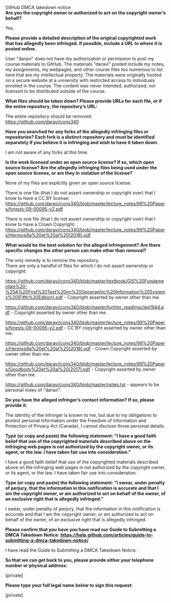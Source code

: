 GitHub DMCA takedown notice  
**Are you the copyright owner or authorized to act on the copyright owner’s behalf?**

Yes.

**Please provide a detailed description of the original copyrighted work that has allegedly been infringed. If possible, include a URL to where it is posted online.**

User "daravi" does not have my authorization or permission to post my course materials to GitHub. The materials "daravi" posted include my notes, my assignments, my webpages, and other course files too numerous to list here that are my intellectual property. The materials were originally hosted on a secure website at a university with restricted access to individuals enrolled in the course. The content was never intended, authorized, nor licensed to be distributed outside of the course.

**What files should be taken down? Please provide URLs for each file, or if the entire repository, the repository’s URL:**

The entire repository should be removed: https://github.com/daravi/cons340

**Have you searched for any forks of the allegedly infringing files or repositories? Each fork is a distinct repository and must be identified separately if you believe it is infringing and wish to have it taken down.**

I am not aware of any forks at this time.

**Is the work licensed under an open source license? If so, which open source license? Are the allegedly infringing files being used under the open source license, or are they in violation of the license?**

None of my files are explicitly given an open source license.

There is one file (that I do not assert ownership or copyright over) that I know to have a CC BY license: https://github.com/daravi/cons340/blob/master/lecture_notes/99%20Papers/forests-09-00095-v2.pdf

There is one file (that I do not assert ownership or copyright over) that I know to have a Crown Copyright: https://github.com/daravi/cons340/blob/master/lecture_notes/99%20Papers/Hermosilla%20et%20al%20(2018).pdf

**What would be the best solution for the alleged infringement? Are there specific changes the other person can make other than removal?**

The only remedy is to remove the repository.  
There are only a handful of files for which I do not assert ownership or copyright:

https://github.com/daravi/cons340/blob/master/textbook/GIS%20Fundamentals%20-%20A%20First%20Text%20on%20Geographic%20Information%20Systems%20(Fifth%20Edition).pdf - Copyright asserted by owner other than me.

https://github.com/daravi/cons340/blob/master/further_readings/lee1944.pdf - Copyright asserted by owner other than me.

https://github.com/daravi/cons340/blob/master/lecture_notes/99%20Papers/forests-09-00095-v2.pdf - CC BY copyright asserted by owner other than me.

https://github.com/daravi/cons340/blob/master/lecture_notes/99%20Papers/Hermosilla%20et%20al%20(2018).pdf - Crown Copyright asserted by owner other than me.

https://github.com/daravi/cons340/blob/master/lecture_notes/99%20Papers/Goodbody%20et%20al%20(2017).pdf - Copyright asserted by owner other than me.

https://github.com/daravi/cons340/blob/master/notes.txt - appears to be personal notes of "daravi".

**Do you have the alleged infringer’s contact information? If so, please provide it:**

The identity of the infringer is known to me, but due to my obligations to protect personal information under the Freedom of Information and Protection of Privacy Act (Canada), I cannot disclose those personal details.

**Type (or copy and paste) the following statement: "I have a good faith belief that use of the copyrighted materials described above on the infringing web pages is not authorized by the copyright owner, or its agent, or the law. I have taken fair use into consideration."**

I have a good faith belief that use of the copyrighted materials described above on the infringing web pages is not authorized by the copyright owner, or its agent, or the law. I have taken fair use into consideration.

**Type (or copy and paste) the following statement: "I swear, under penalty of perjury, that the information in this notification is accurate and that I am the copyright owner, or am authorized to act on behalf of the owner, of an exclusive right that is allegedly infringed."**

I swear, under penalty of perjury, that the information in this notification is accurate and that I am the copyright owner, or am authorized to act on behalf of the owner, of an exclusive right that is allegedly infringed.

**Please confirm that you have you have read our Guide to Submitting a DMCA Takedown Notice: https://help.github.com/articles/guide-to-submitting-a-dmca-takedown-notice/**

I have read the Guide to Submitting a DMCA Takedown Notice.

**So that we can get back to you, please provide either your telephone number or physical address:**

[private]

**Please type your full legal name below to sign this request:**

[private]
